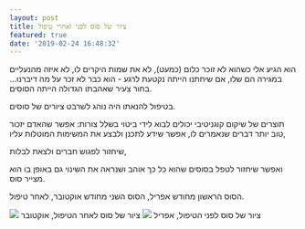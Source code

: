 ```yaml
---
layout: post
title: ציור של סוס לפני ואחרי טיפול
featured: true
date: '2019-02-24 16:48:32'
---
```


הוא הגיע אלי כשהוא לא זוכר כלום (כמעט), לא את שמות היקרים לו, לא איזה מהנעליים במגירה הם שלו, אם שיחתנו הייתה נקטעת לרגע - הוא כבר לא זכר על מה דיברנו... בחור צעיר שאהבתו הגדולה הייתה הסוסים.

בטיפול להנאתו היה נוהג לשרבט ציורים של סוסים.

תוצרים של שיקום קוגניטיבי יכולים לבוא לידי ביטוי בשלל צורות: אפשר שהאדם יזכור טוב יותר דברים שנאמרים לו, אפשר שידע לתכנן ולבצע את המשימות המוטלות עליו,

שיחזור לפגוש חברים ולצאת לבלות,

ואפשר שיחזור לטפל בסוסים שהוא כל כך אוהב ושנראה את השינוי גם באופן בו הוא מצייר סוס.

הסוס הראשון מחודש אפריל, הסוס השני מחודש אוקטובר, לאחר טיפול.

<img src="/content/images/2019/02/horse-before.jpg">
ציור של סוס לפני הטיפול, אפריל
<img src="/content/images/2019/02/horse-after.jpg">
ציור של סוס לאחר הטיפול, אוקטובר
